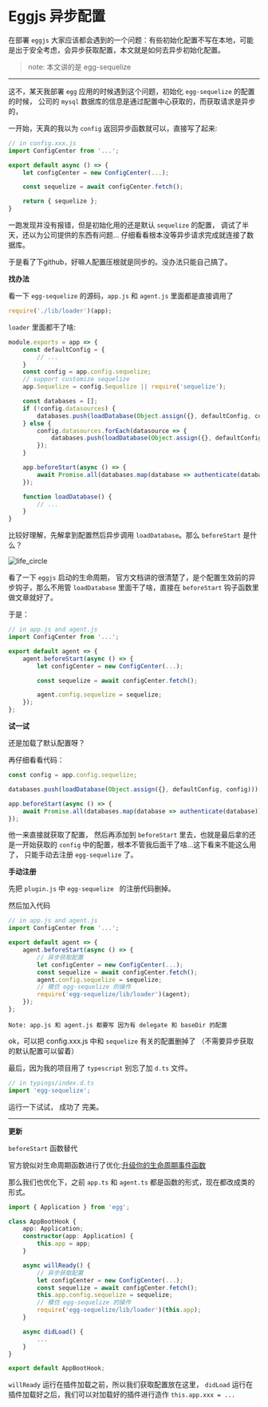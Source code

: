 # Eggjs 异步配置

在部署 `eggjs` 大家应该都会遇到的一个问题：有些初始化配置不写在本地，可能是出于安全考虑，会异步获取配置，本文就是如何去异步初始化配置。

> note: 本文讲的是 egg-sequelize

***

这不，某天我部署 `egg` 应用的时候遇到这个问题，初始化 `egg-sequelize` 的配置的时候，
公司的 `mysql` 数据库的信息是通过配置中心获取的，而获取请求是异步的，

一开始，天真的我以为 `config` 返回异步函数就可以，直接写了起来:

```js
// in config.xxx.js
import ConfigCenter from '...';

export default async () => {
    let configCenter = new ConfigCenter(...);

    const sequelize = await configCenter.fetch();

    return { sequelize };
}
```

一跑发现并没有报错，但是初始化用的还是默认 `sequelize` 的配置，
调试了半天，还以为公司提供的东西有问题...
仔细看看根本没等异步请求完成就连接了数据库。

于是看了下github，好嘛人配置压根就是同步的。没办法只能自己搞了。

**找办法**

看一下 `egg-sequelize` 的源码，`app.js` 和 `agent.js` 里面都是直接调用了
```js
require('./lib/loader')(app);
```
`loader` 里面都干了啥:
```js
module.exports = app => {
    const defaultConfig = {
        // ...
    }
    const config = app.config.sequelize;
    // support customize sequelize
    app.Sequelize = config.Sequelize || require('sequelize');

    const databases = [];
    if (!config.datasources) {
        databases.push(loadDatabase(Object.assign({}, defaultConfig, config)));
    } else {
        config.datasources.forEach(datasource => {
            databases.push(loadDatabase(Object.assign({}, defaultConfig, datasource)));
        });
    }

    app.beforeStart(async () => {
        await Promise.all(databases.map(database => authenticate(database)));
    });

    function loadDatabase() {
        // ...
    }
}
```

比较好理解，先解拿到配置然后异步调用 `loadDatabase`。那么 `beforeStart` 是什么？

![life_circle][life_circle_url]

看了一下 `eggjs` 启动的生命周期，
官方文档讲的很清楚了，是个配置生效前的异步钩子，那么不用管 `loadDatabase` 里面干了啥，直接在 `beforeStart`
钩子函数里做文章就好了。

于是：
```js
// in app.js and agent.js
import ConfigCenter from '...';

export default agent => {
    agent.beforeStart(async () => {
        let configCenter = new ConfigCenter(...);

        const sequelize = await configCenter.fetch();

        agent.config.sequelize = sequelize;
    });
};
```
**试一试**

还是加载了默认配置呀？

再仔细看看代码：
```js
const config = app.config.sequelize;

databases.push(loadDatabase(Object.assign({}, defaultConfig, config)));

app.beforeStart(async () => {
    await Promise.all(databases.map(database => authenticate(database)));
});
```
他一来直接就获取了配置，
然后再添加到 `beforeStart` 里去，也就是最后拿的还是一开始获取的 `config` 中的配置，根本不管我后面干了啥...这下看来不能这么用了，
只能手动去注册 `egg-sequelize` 了。

**手动注册**

先把 `plugin.js` 中 `egg-sequelize ` 的注册代码删掉。

然后加入代码
```js
// in app.js and agent.js
import ConfigCenter from '...';

export default agent => {
    agent.beforeStart(async () => {
        // 异步获取配置
        let configCenter = new ConfigCenter(...);
        const sequelize = await configCenter.fetch();
        agent.config.sequelize = sequelize;
        // 模仿 egg-sequelize 的操作
        require('egg-sequelize/lib/loader')(agent);
    });
};
```
	Note: app.js 和 agent.js 都要写 因为有 delegate 和 baseDir 的配置
ok，可以把 config.xxx.js 中和 `sequelize` 有关的配置删掉了
（不需要异步获取的默认配置可以留着）

最后，因为我的项目用了 `typescript` 别忘了加 `d.ts` 文件。
```js
// in typings/index.d.ts
import 'egg-sequelize';
```

运行一下试试，
成功了 完美。

----

**更新**

`beforeStart` 函数替代

官方貌似对生命周期函数进行了优化:[升级你的生命周期事件函数
][update_life_circle]

那么我们也优化下，之前 `app.ts` 和 `agent.ts` 都是函数的形式，现在都改成类的形式。
```ts
import { Application } from 'egg';

class AppBootHook {
    app: Application;
    constructor(app: Application) {
        this.app = app;
    }

    async willReady() {
        // 异步获取配置
        let configCenter = new ConfigCenter(...);
        const sequelize = await configCenter.fetch();
        this.app.config.sequelize = sequelize;
        // 模仿 egg-sequelize 的操作
        require('egg-sequelize/lib/loader')(this.app);
    }

    async didLoad() {
        ...
    }
}

export default AppBootHook;
```
`willReady` 运行在插件加载之前，所以我们获取配置放在这里， `didLoad` 运行在插件加载好之后，我们可以对加载好的插件进行造作
`this.app.xxx = ...`

[life_circle_url]:https://raw.githubusercontent.com/jwdzzhz777/blog/master/assets/egg_async_config/WechatIMG4.jpeg
[update_life_circle]:https://eggjs.org/zh-cn/advanced/loaderUpdate.html#mobileAside
